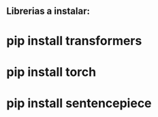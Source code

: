 ## Librerias a instalar: 
# pip install transformers
# pip install torch
# pip install sentencepiece
